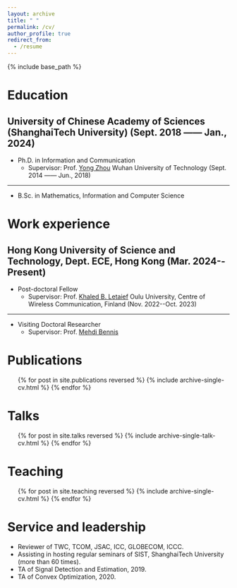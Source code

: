 ```yaml
---
layout: archive
title: " "
permalink: /cv/
author_profile: true
redirect_from:
  - /resume
---
```


{% include base_path %}

Education
======
University of Chinese Academy of Sciences (ShanghaiTech University) (Sept. 2018 —— Jan., 2024)
---
* Ph.D. in Information and Communication
  * Supervisor: Prof. [Yong Zhou](https://faculty.sist.shanghaitech.edu.cn/faculty/zhouyong/index.html)
Wuhan University of Technology (Sept. 2014 —— Jun., 2018)
---
* B.Sc. in Mathematics, Information and Computer Science 

Work experience
======
Hong Kong University of Science and Technology, Dept. ECE, Hong Kong (Mar. 2024--Present)
---
* Post-doctoral Fellow
  * Supervisor: Prof. [Khaled B. Letaief](https://facultyprofiles.hkust.edu.hk/profiles.php?profile=khaled-ben-letaief-eekhaled)
Oulu University, Centre of Wireless Communication, Finland (Nov. 2022--Oct. 2023)
---
* Visiting Doctoral Researcher
  * Supervisor: Prof. [Mehdi Bennis](https://sites.google.com/view/dr-mehdi-bennis/home)

Publications
======
  <ul>{% for post in site.publications reversed %}
    {% include archive-single-cv.html %}
  {% endfor %}</ul>
  
Talks
======
  <ul>{% for post in site.talks reversed %}
    {% include archive-single-talk-cv.html  %}
  {% endfor %}</ul>
  
Teaching
======
  <ul>{% for post in site.teaching reversed %}
    {% include archive-single-cv.html %}
  {% endfor %}</ul>
  
Service and leadership
======
* Reviewer of TWC, TCOM, JSAC, ICC, GLOBECOM, ICCC.
* Assisting in hosting regular seminars of SIST, ShanghaiTech University (more than 60 times).
* TA of Signal Detection and Estimation, 2019.
* TA of Convex Optimization, 2020.
